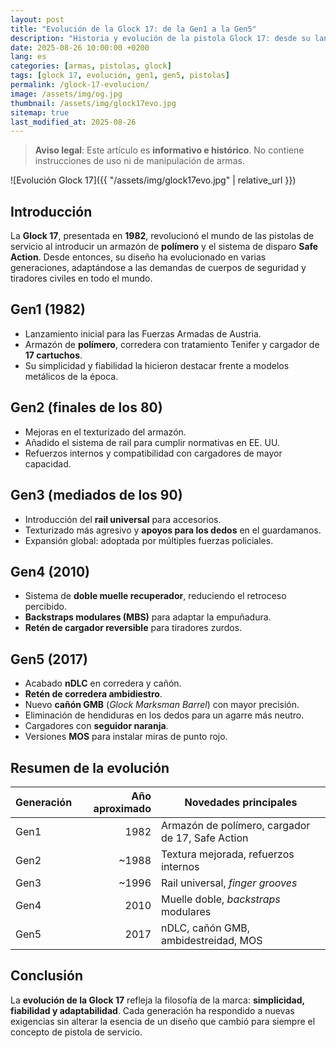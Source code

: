 ```yaml
---
layout: post
title: "Evolución de la Glock 17: de la Gen1 a la Gen5"
description: "Historia y evolución de la pistola Glock 17: desde su lanzamiento en los años 80 hasta las mejoras de la Gen5 con cañón GMB, ambidestreidad y ópticas MOS."
date: 2025-08-26 10:00:00 +0200
lang: es
categories: [armas, pistolas, glock]
tags: [glock 17, evolución, gen1, gen5, pistolas]
permalink: /glock-17-evolucion/
image: /assets/img/og.jpg
thumbnail: /assets/img/glock17evo.jpg
sitemap: true
last_modified_at: 2025-08-26
---
```


> **Aviso legal**: Este artículo es **informativo e histórico**. No contiene instrucciones de uso ni de manipulación de armas.

![Evolución Glock 17]({{ "/assets/img/glock17evo.jpg" | relative_url }})

## Introducción
La **Glock 17**, presentada en **1982**, revolucionó el mundo de las pistolas de servicio al introducir un armazón de **polímero** y el sistema de disparo **Safe Action**. Desde entonces, su diseño ha evolucionado en varias generaciones, adaptándose a las demandas de cuerpos de seguridad y tiradores civiles en todo el mundo.

## Gen1 (1982)
- Lanzamiento inicial para las Fuerzas Armadas de Austria.  
- Armazón de **polímero**, corredera con tratamiento Tenifer y cargador de **17 cartuchos**.  
- Su simplicidad y fiabilidad la hicieron destacar frente a modelos metálicos de la época.

## Gen2 (finales de los 80)
- Mejoras en el texturizado del armazón.  
- Añadido el sistema de rail para cumplir normativas en EE. UU.  
- Refuerzos internos y compatibilidad con cargadores de mayor capacidad.

## Gen3 (mediados de los 90)
- Introducción del **rail universal** para accesorios.  
- Texturizado más agresivo y **apoyos para los dedos** en el guardamanos.  
- Expansión global: adoptada por múltiples fuerzas policiales.

## Gen4 (2010)
- Sistema de **doble muelle recuperador**, reduciendo el retroceso percibido.  
- **Backstraps modulares (MBS)** para adaptar la empuñadura.  
- **Retén de cargador reversible** para tiradores zurdos.

## Gen5 (2017)
- Acabado **nDLC** en corredera y cañón.  
- **Retén de corredera ambidiestro**.  
- Nuevo **cañón GMB** (*Glock Marksman Barrel*) con mayor precisión.  
- Eliminación de hendiduras en los dedos para un agarre más neutro.  
- Cargadores con **seguidor naranja**.  
- Versiones **MOS** para instalar miras de punto rojo.

## Resumen de la evolución

| Generación | Año aproximado | Novedades principales |
|---|---:|---|
| Gen1 | 1982 | Armazón de polímero, cargador de 17, Safe Action |
| Gen2 | ~1988 | Textura mejorada, refuerzos internos |
| Gen3 | ~1996 | Rail universal, *finger grooves* |
| Gen4 | 2010 | Muelle doble, *backstraps* modulares |
| Gen5 | 2017 | nDLC, cañón GMB, ambidestreidad, MOS |

## Conclusión
La **evolución de la Glock 17** refleja la filosofía de la marca: **simplicidad, fiabilidad y adaptabilidad**. Cada generación ha respondido a nuevas exigencias sin alterar la esencia de un diseño que cambió para siempre el concepto de pistola de servicio.
